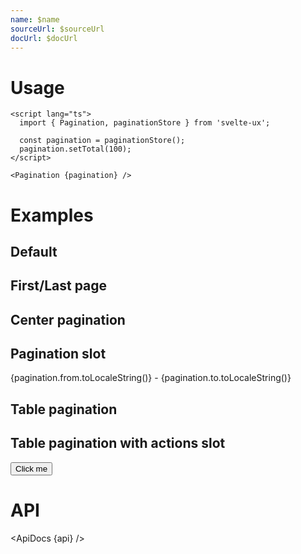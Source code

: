 ```yaml
---
name: $name
sourceUrl: $sourceUrl
docUrl: $docUrl
---
```


<script lang="ts">
	import api from '$lib/components/Pagination.svelte?raw&sveld';
  import ApiDocs from '$lib/components/ApiDocs.svelte';

	import Button from '$lib/components/Button.svelte';
	import Pagination from '$lib/components/Pagination.svelte';
	import Preview from '$lib/components/Preview.svelte';

	import paginationStore from '$lib/stores/paginationStore';

	const pagination = paginationStore();
	pagination.setTotal(100);
</script>

# Usage

```svelte
<script lang="ts">
  import { Pagination, paginationStore } from 'svelte-ux';

  const pagination = paginationStore();
  pagination.setTotal(100);
</script>

<Pagination {pagination} />
```

# Examples

## Default

<Preview>
	<Pagination {pagination} />
</Preview>

## First/Last page

<Preview>
	<Pagination {pagination} show={['firstPage', 'prevPage', 'pagination', 'nextPage', 'lastPage']} />
</Preview>

## Center pagination

<Preview>
	<Pagination {pagination} show={['firstPage', 'prevPage', 'pagination', 'nextPage', 'lastPage']} classes={{ pagination: 'flex-1 text-center' }} />
</Preview>

## Pagination slot

<Preview>
	<Pagination {pagination} show={['firstPage', 'prevPage', 'pagination', 'nextPage', 'lastPage']}>
		<div slot="pagination" class="text-sm flex-1 text-center" let:pagination>
			{pagination.from.toLocaleString()} - {pagination.to.toLocaleString()}
		</div>
	</Pagination>
</Preview>

## Table pagination

<Preview>
	<Pagination {pagination} show={['perPage', 'pagination', 'prevPage', 'nextPage']} classes={{ perPage: 'flex-1 text-right', pagination: 'px-8' }} />
</Preview>

## Table pagination with actions slot

<Preview>
	<Pagination {pagination} show={['actions', 'perPage', 'pagination', 'prevPage', 'nextPage']} classes={{ perPage: 'flex-1 text-right', pagination: 'px-8' }}>
		<div slot="actions">
			<Button variant="filled" color="blue">Click me</Button>
		</div>
	</Pagination>
</Preview>

# API

<ApiDocs {api} />

